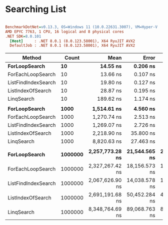 # Searching List<string>


``` ini

BenchmarkDotNet=v0.13.3, OS=Windows 11 (10.0.22631.3007), VM=Hyper-V
AMD EPYC 7763, 1 CPU, 16 logical and 8 physical cores
.NET SDK=8.0.101
  [Host]     : .NET 8.0.1 (8.0.123.58001), X64 RyuJIT AVX2
  DefaultJob : .NET 8.0.1 (8.0.123.58001), X64 RyuJIT AVX2


```
|              Method |   Count |            Mean |         Error |        StdDev | Ratio | RatioSD |
|-------------------- |-------- |----------------:|--------------:|--------------:|------:|--------:|
|       **ForLoopSearch** |      **10** |        **14.55 ns** |      **0.206 ns** |      **0.172 ns** |  **1.00** |    **0.00** |
|   ForEachLoopSearch |      10 |        13.66 ns |      0.107 ns |      0.095 ns |  0.94 |    0.01 |
| ListFindIndexSearch |      10 |        19.80 ns |      0.127 ns |      0.119 ns |  1.36 |    0.01 |
|   ListIndexOfSearch |      10 |        28.87 ns |      0.195 ns |      0.292 ns |  1.99 |    0.04 |
|          LinqSearch |      10 |       189.62 ns |      1.174 ns |      1.098 ns | 13.02 |    0.14 |
|                     |         |                 |               |               |       |         |
|       **ForLoopSearch** |    **1000** |     **1,514.61 ns** |      **4.560 ns** |      **4.266 ns** |  **1.00** |    **0.00** |
|   ForEachLoopSearch |    1000 |     1,270.74 ns |      2.513 ns |      2.227 ns |  0.84 |    0.00 |
| ListFindIndexSearch |    1000 |     1,269.07 ns |      2.726 ns |      2.417 ns |  0.84 |    0.00 |
|   ListIndexOfSearch |    1000 |     2,218.90 ns |     35.800 ns |     31.736 ns |  1.46 |    0.02 |
|          LinqSearch |    1000 |     8,820.63 ns |     27.463 ns |     22.933 ns |  5.82 |    0.02 |
|                     |         |                 |               |               |       |         |
|       **ForLoopSearch** | **1000000** | **2,257,773.28 ns** | **21,544.565 ns** | **20,152.800 ns** |  **1.00** |    **0.00** |
|   ForEachLoopSearch | 1000000 | 2,327,267.42 ns | 18,156.573 ns | 16,983.670 ns |  1.03 |    0.01 |
| ListFindIndexSearch | 1000000 | 2,067,626.90 ns | 14,038.578 ns | 12,444.834 ns |  0.92 |    0.01 |
|   ListIndexOfSearch | 1000000 | 2,691,191.68 ns | 50,452.284 ns | 47,193.098 ns |  1.19 |    0.02 |
|          LinqSearch | 1000000 | 8,348,764.69 ns | 89,068.763 ns | 83,314.976 ns |  3.70 |    0.04 |
